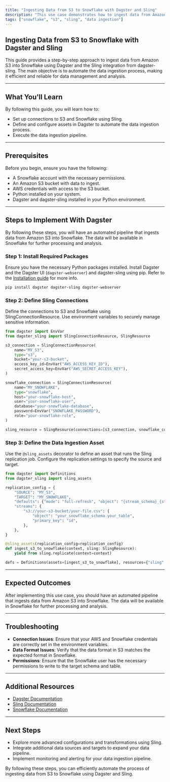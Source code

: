 ```yaml
---
title: "Ingesting Data from S3 to Snowflake with Dagster and Sling"
description: "This use case demonstrates how to ingest data from Amazon S3 into Snowflake using Dagster and the Sling integration from dagster-sling. The objective is to automate the data ingestion process for efficient data management and analysis."
tags: ["snowflake", "s3", "sling", "data ingestion"]
---
```


## Ingesting Data from S3 to Snowflake with Dagster and Sling

This guide provides a step-by-step approach to ingest data from Amazon S3 into Snowflake using Dagster and the Sling integration from dagster-sling. The main objective is to automate the data ingestion process, making it efficient and reliable for data management and analysis.

---

## What You'll Learn

By following this guide, you will learn how to:

- Set up connections to S3 and Snowflake using Sling.
- Define and configure assets in Dagster to automate the data ingestion process.
- Execute the data ingestion pipeline.

---

## Prerequisites

Before you begin, ensure you have the following:

- A Snowflake account with the necessary permissions.
- An Amazon S3 bucket with data to ingest.
- AWS credentials with access to the S3 bucket.
- Python installed on your system.
- Dagster and dagster-sling installed in your Python environment.

---

## Steps to Implement With Dagster

By following these steps, you will have an automated pipeline that ingests data from Amazon S3 into Snowflake. The data will be available in Snowflake for further processing and analysis.

### Step 1: Install Required Packages

Ensure you have the necessary Python packages installed. Install Dagster and the Dagster UI (`dagster-webserver`) and dagster-sling using pip. Refer to the [Installation guide](https://docs.dagster.io/getting-started/install) for more info.

```bash
pip install dagster dagster-sling dagster-webserver
```

### Step 2: Define Sling Connections

Define the connections to S3 and Snowflake using SlingConnectionResource. Use environment variables to securely manage sensitive information.

```python
from dagster import EnvVar
from dagster_sling import SlingConnectionResource, SlingResource

s3_connection = SlingConnectionResource(
    name="MY_S3",
    type="s3",
    bucket="your-s3-bucket",
    access_key_id=EnvVar("AWS_ACCESS_KEY_ID"),
    secret_access_key=EnvVar("AWS_SECRET_ACCESS_KEY"),
)

snowflake_connection = SlingConnectionResource(
    name="MY_SNOWFLAKE",
    type="snowflake",
    host="your-snowflake-host",
    user="your-snowflake-user",
    database="your-snowflake-database",
    password=EnvVar("SNOWFLAKE_PASSWORD"),
    role="your-snowflake-role",
)

sling_resource = SlingResource(connections=[s3_connection, snowflake_connection])
```

### Step 3: Define the Data Ingestion Asset

Use the `@sling_assets` decorator to define an asset that runs the Sling replication job. Configure the replication settings to specify the source and target.

```python
from dagster import Definitions
from dagster_sling import sling_assets

replication_config = {
    "SOURCE": "MY_S3",
    "TARGET": "MY_SNOWFLAKE",
    "defaults": {"mode": "full-refresh", "object": "{stream_schema}_{stream_table}"},
    "streams": {
        "s3://your-s3-bucket/your-file.csv": {
            "object": "your_snowflake_schema.your_table",
            "primary_key": "id",
        },
    },
}

@sling_assets(replication_config=replication_config)
def ingest_s3_to_snowflake(context, sling: SlingResource):
    yield from sling.replicate(context=context)

defs = Definitions(assets=[ingest_s3_to_snowflake], resources={"sling": sling_resource})
```

---

## Expected Outcomes

After implementing this use case, you should have an automated pipeline that ingests data from Amazon S3 into Snowflake. The data will be available in Snowflake for further processing and analysis.

---

## Troubleshooting

- **Connection Issues**: Ensure that your AWS and Snowflake credentials are correctly set in the environment variables.
- **Data Format Issues**: Verify that the data format in S3 matches the expected format in Snowflake.
- **Permissions**: Ensure that the Snowflake user has the necessary permissions to write to the target schema and table.

---

## Additional Resources

- [Dagster Documentation](https://docs.dagster.io/)
- [Sling Documentation](https://docs.slingdata.io/)
- [Snowflake Documentation](https://docs.snowflake.com/)

---

## Next Steps

- Explore more advanced configurations and transformations using Sling.
- Integrate additional data sources and targets to expand your data pipeline.
- Implement monitoring and alerting for your data ingestion pipeline.

By following these steps, you can efficiently automate the process of ingesting data from S3 to Snowflake using Dagster and Sling.
